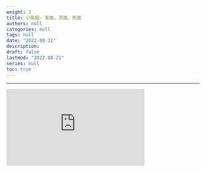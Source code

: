 ```yaml
---
weight: 2
title: 小高姐- 发面，烫面，死面
authors: null
categories: null
tags: null
date: "2022-08-21"
description:  
draft: false
lastmod: "2022-08-21"
series: null
toc: true
---
```




<!--more-->
---

<iframe width="360" height="200" src="https://www.youtube.com/embed/Vj9lM6iBo1U" title="发面 烫面 死面 的区别和用途   面食基础" frameborder="0" allow="accelerometer; autoplay; clipboard-write; encrypted-media; gyroscope; picture-in-picture" allowfullscreen></iframe>